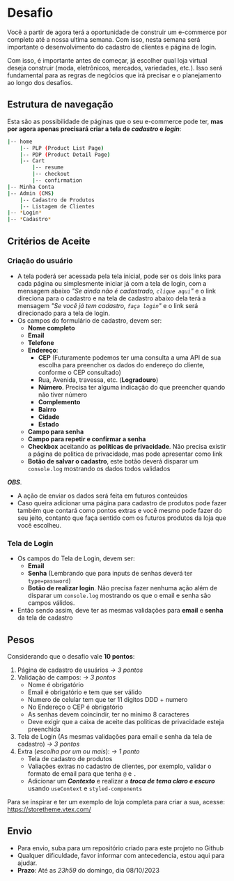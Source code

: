 # Desafio

Você a partir de agora terá a oportunidade de construir um e-commerce por completo até a nossa ultima semana. Com isso, nesta semana será importante o desenvolvimento do cadastro de clientes e página de login.

Com isso, é importante antes de começar, já escolher qual loja virtual deseja construir (moda, eletrônicos, mercados, variedades, etc.). Isso será fundamental para as regras de negócios que irá precisar e o planejamento ao longo dos desafios.

## Estrutura de navegação

Esta são as possibilidade de páginas que o seu e-commerce pode ter, **mas por agora apenas precisará criar a tela de _cadastro_ e _login_**:

```bash
|-- home
    |-- PLP (Product List Page)
    |-- PDP (Product Detail Page)
    |-- Cart
        |-- resume
        |-- checkout
        |-- confirmation
|-- Minha Conta
|-- Admin (CMS)
    |-- Cadastro de Produtos
    |-- Listagem de Clientes
|-- *Login*
|-- *Cadastro*

```

## Critérios de Aceite

### Criação do usuário

- A tela poderá ser acessada pela tela inicial, pode ser os dois links para cada página ou simplesmente iniciar já com a tela de login, com a mensagem abaixo _"Se ainda não é cadastrado, `clique aqui`"_ e o link direciona para o cadastro e na tela de cadastro abaixo dela terá a mensagem _"Se você já tem cadastro, `faça login`"_ e o link será direcionado para a tela de login.
- Os campos do formulário de cadastro, devem ser:
  - **Nome completo**
  - **Email**
  - **Telefone**
  - **Endereço**:
    - **CEP** (Futuramente podemos ter uma consulta a uma API de sua escolha para preencher os dados do endereço do cliente, conforme o CEP consultado)
    - Rua, Avenida, travessa, etc. (**Logradouro**)
    - **Número**. Precisa ter alguma indicação do que preencher quando não tiver número
    - **Complemento**
    - **Bairro**
    - **Cidade**
    - **Estado**
  - **Campo para senha**
  - **Campo para repetir e confirmar a senha**
  - **Checkbox** aceitando as **politicas de privacidade**. Não precisa existir a página de politica de privacidade, mas pode apresentar como link
  - **Botão de salvar o cadastro**, este botão deverá disparar um `console.log` mostrando os dados todos validados

***OBS***. 
- A ação de enviar os dados será feita em futuros conteúdos
- Caso queira adicionar uma página para cadastro de produtos pode fazer também que contará como pontos extras e você mesmo pode fazer do seu jeito, contanto que faça sentido com os futuros produtos da loja que você escolheu.

### Tela de Login

- Os campos do Tela de Login, devem ser:
  - **Email**
  - **Senha** (Lembrando que para inputs de senhas deverá ter `type=password`)
  - **Botão de realizar login**. Não precisa fazer nenhuma ação além de disparar um `console.log` mostrando os que o email e senha são campos válidos.
- Então sendo assim, deve ter as mesmas validações para **email** e **senha** da tela de cadastro

## Pesos

Considerando que o desafio vale **10 pontos**:

1. Página de cadastro de usuários _-> 3 pontos_
2. Validação de campos: _-> 3 pontos_
     - Nome é obrigatório
     - Email é obrigatório e tem que ser válido
     - Numero de celular tem que ter 11 digitos DDD + numero
     - No Endereço o CEP é obrigatório
     - As senhas devem coincindir, ter no mínimo 8 caracteres
     - Deve exigir que a caixa de aceite das politicas de privacidade esteja preenchida
3. Tela de Login (As mesmas validações para email e senha da tela de cadastro) _-> 3 pontos_
4. Extra (_escolha por um ou mais_): _-> 1 ponto_
     - Tela de cadastro de produtos 
     - Valiações extras no cadastro de clientes, por exemplo, validar o formato de email para que tenha `@` e `.`
     - Adicionar um ***Contexto*** e realizar a ***troca de tema claro e escuro*** usando `useContext` e `styled-components`

Para se inspirar e ter um exemplo de loja completa para criar a sua, acesse: <https://storetheme.vtex.com/>

## Envio

- Para envio, suba para um repositório criado para este projeto no Github
- Qualquer dificuldade, favor informar com antecedencia, estou aqui para ajudar.
- **Prazo**: Até as *23h59* do domingo, dia 08/10/2023
